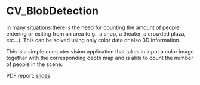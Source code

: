 # CV_BlobDetection

In many situations there is the need for counting the amount of people entering or exiting from an area (e.g., a shop, a theater, a crowded plaza, etc…). 
This can be solved using only color data or also 3D information.

This is a simple computer vision application that takes in input a color image together with the corresponding depth map
and is able to count the number of people in the scene. 

PDF report: <a href="https://drive.google.com/file/d/1O-s3tCEzMWmsYfOcrqRwjgM8tOKoszd0/view?usp=sharing" target="blank">slides</a>
